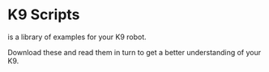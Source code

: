 # K9 Scripts
is a library of examples for your K9 robot.


Download these and read them in turn to get a better understanding of your K9.
